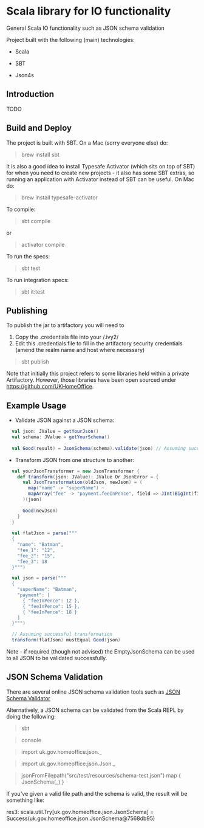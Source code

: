 Scala library for IO functionality
==================================
General Scala IO functionality such as JSON schema validation

Project built with the following (main) technologies:

- Scala

- SBT

- Json4s

Introduction
------------
TODO

Build and Deploy
----------------
The project is built with SBT. On a Mac (sorry everyone else) do:
> brew install sbt

It is also a good idea to install Typesafe Activator (which sits on top of SBT) for when you need to create new projects - it also has some SBT extras, so running an application with Activator instead of SBT can be useful. On Mac do:
> brew install typesafe-activator

To compile:
> sbt compile

or
> activator compile

To run the specs:
> sbt test

To run integration specs:
> sbt it:test

Publishing
----------
To publish the jar to artifactory you will need to 

1. Copy the .credentials file into your <home directory>/.ivy2/
2. Edit this .credentials file to fill in the artifactory security credentials (amend the realm name and host where necessary)

> sbt publish

Note that initially this project refers to some libraries held within a private Artifactory. However, those libraries have been open sourced under https://github.com/UKHomeOffice.

Example Usage
-------------
- Validate JSON against a JSON schema:
```scala
  val json: JValue = getYourJson()
  val schema: JValue = getYourSchema()
  
  val Good(result) = JsonSchema(schema).validate(json) // Assuming successful validation
```

- Transform JSON from one structure to another:
```scala
  val yourJsonTransformer = new JsonTransformer {
    def transform(json: JValue): JValue Or JsonError = {
      val JsonTransformation(oldJson, newJson) = (
        map("name" -> "superName") ~
        mapArray("fee" -> "payment.feeInPence", field => JInt(BigInt(field.extract[String])))
      )(json)
      
      Good(newJson)
    }
  }
  
  val flatJson = parse("""
  {
    "name": "Batman",
    "fee_1": "12",
    "fee_2": "15",
    "fee_3": 18
  }""")

  val json = parse("""
  {
    "superName": "Batman",
    "payment": [
      { "feeInPence": 12 },
      { "feeInPence": 15 },
      { "feeInPence": 18 }
    ]
  }""")

  // Assuming successful transformation
  transform(flatJson) mustEqual Good(json) 
```

Note - if required (though not advised) the EmptyJsonSchema can be used to all JSON to be validated successfully.

JSON Schema Validation
----------------------
There are several online JSON schema validation tools such as [JSON Schema Validator](http://www.jsonschemavalidator.net/)

Alternatively, a JSON schema can be validated from the Scala REPL by doing the following:

> sbt

> console

> import uk.gov.homeoffice.json._

> import uk.gov.homeoffice.json.Json._

> jsonFromFilepath("src/test/resources/schema-test.json") map { JsonSchema(_) }

If you've given a valid file path and the schema is valid, the result will be something like:

res3: scala.util.Try[uk.gov.homeoffice.json.JsonSchema] = Success(uk.gov.homeoffice.json.JsonSchema@7568db95)